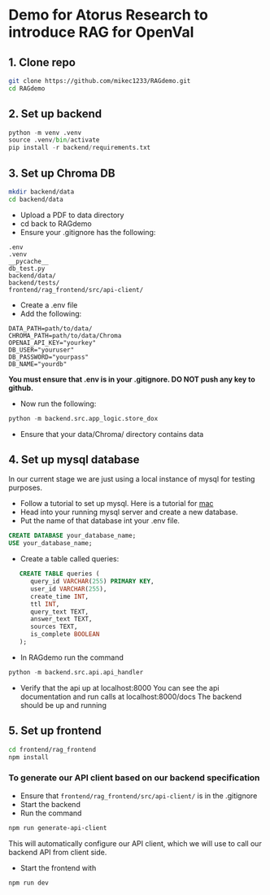 # Demo for Atorus Research to introduce RAG for OpenVal

## 1. Clone repo

```bash
git clone https://github.com/mikec1233/RAGdemo.git
cd RAGdemo
```

## 2. Set up backend
```python
python -m venv .venv
source .venv/bin/activate
pip install -r backend/requirements.txt
```

## 3. Set up Chroma DB
```bash
mkdir backend/data
cd backend/data
```
* Upload a PDF to data directory
* cd back to RAGdemo
* Ensure your .gitignore has the following:
```
.env
.venv
__pycache__
db_test.py
backend/data/
backend/tests/
frontend/rag_frontend/src/api-client/
```
* Create a .env file
* Add the following:
```
DATA_PATH=path/to/data/
CHROMA_PATH=path/to/data/Chroma
OPENAI_API_KEY="yourkey"
DB_USER="youruser"
DB_PASSWORD="yourpass"
DB_NAME="yourdb"
```
**You must ensure that .env is in your .gitignore. DO NOT push any key to github.**
     
* Now run the following:
```python
python -m backend.src.app_logic.store_dox
```
* Ensure that your data/Chroma/ directory contains data

## 4. Set up mysql database
In our current stage we are just using a local instance of mysql for testing purposes.
* Follow a tutorial to set up mysql. Here is a tutorial for [mac](https://www.youtube.com/watch?v=iQjmY2Q5n3o&t=245s)
* Head into your running mysql server and create a new database.
* Put the name of that database int your .env file.
```sql
CREATE DATABASE your_database_name;
USE your_database_name;
```
* Create a table called queries:
```sql
   CREATE TABLE queries (
      query_id VARCHAR(255) PRIMARY KEY,
      user_id VARCHAR(255),
      create_time INT,
      ttl INT,
      query_text TEXT,
      answer_text TEXT,
      sources TEXT,
      is_complete BOOLEAN
   );
```

* In RAGdemo run the command
```python
python -m backend.src.api.api_handler
```
* Verify that the api up at localhost:8000
You can see the api documentation and run calls at localhost:8000/docs
The backend should be up and running

## 5. Set up frontend
```bash
cd frontend/rag_frontend
npm install
```
### To generate our API client based on our backend specification
* Ensure that ```frontend/rag_frontend/src/api-client/``` is in the .gitignore
* Start the backend
* Run the command
```bash
npm run generate-api-client
```
This will automatically configure our API client, which we will use to call our backend API from client side.
* Start the frontend with
```bash
npm run dev
```

   


   
   
   
